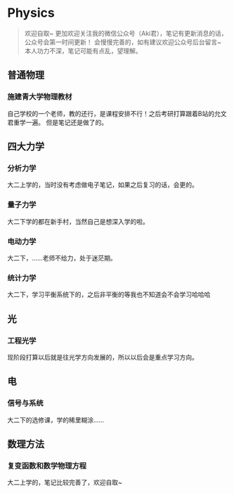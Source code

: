# Physics
> 欢迎自取~ 更加欢迎关注我的微信公众号（Aki君），笔记有更新消息的话，公众号会第一时间更新！
> 会慢慢完善的，如有建议欢迎公众号后台留言~
> 本人功力不深，笔记可能有点乱，望理解。

## 普通物理
### 施建青大学物理教材
自己学校的一个老师，教的还行，是课程安排不行！之后考研打算跟着B站的允文君重学一遍。
但是笔记还是做了的。

## 四大力学
### 分析力学
大二上学的，当时没有考虑做电子笔记，如果之后复习的话，会更的。
### 量子力学
大二下学的都在新手村，当然自己是想深入学的啦。
### 电动力学
大二下，……老师不给力，处于迷茫期。
### 统计力学
大二下，学习平衡系统下的，之后非平衡的等我也不知道会不会学习哈哈哈

## 光
### 工程光学
现阶段打算以后就是往光学方向发展的，所以以后会是重点学习方向。

## 电
### 信号与系统
大二下的选修课，学的稀里糊涂……

## 数理方法
### 复变函数和数学物理方程
大二上学的，笔记比较完善了，欢迎自取~
